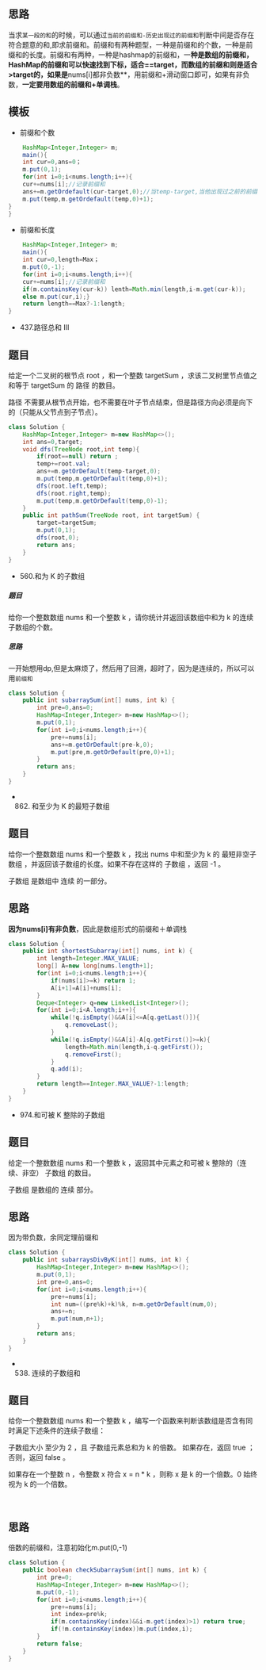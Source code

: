 ## 思路
当求`某一段的和`的时候，可以通过`当前的前缀和-历史出现过的前缀和`判断中间是否存在符合题意的和,即求前缀和。前缀和有两种题型，一种是前缀和的个数，一种是前缀和的长度。前缀和有两种，一种是hashmap的前缀和，一**种是数组的前缀和，HashMap的前缀和可以快速找到下标，适合==target，而数组的前缀和则是适合>target的，如果是**nums[i]都非负数**，用前缀和+滑动窗口即可，如果有非负数，**一定要用数组的前缀和+单调栈**。
## 模板
* 前缀和个数
```java
	HashMap<Integer,Integer> m;
	main(){
	int cur=0,ans=0；
	m.put(0,1);
	for(int i=0;i<nums.length;i++){
	cur+=nums[i];//记录前缀和
	ans+=m.getOrdefault(cur-target,0);//当temp-target,当他出现过之前的前缀和时候，那么这一段就是符合题意
	m.put(temp,m.getOrdefault(temp,0)+1);
}
}
```
* 前缀和长度 
```java
	HashMap<Integer,Integer> m;
	main(){
	int cur=0,length=Max；
	m.put(0,-1);
	for(int i=0;i<nums.length;i++){
	cur+=nums[i];//记录前缀和
	if(m.containsKey(cur-k)) lenth=Math.min(length,i-m.get(cur-k));
	else m.put(cur,i);}
	return length==Max?-1:length;
}
```
*  437.路径总和 III
## 题目

给定一个二叉树的根节点 root ，和一个整数 targetSum ，求该二叉树里节点值之和等于 targetSum 的 路径 的数目。

路径 不需要从根节点开始，也不需要在叶子节点结束，但是路径方向必须是向下的（只能从父节点到子节点）。
```java
class Solution {
    HashMap<Integer,Integer> m=new HashMap<>();
    int ans=0,target;
    void dfs(TreeNode root,int temp){
        if(root==null) return ;
        temp+=root.val;
        ans+=m.getOrDefault(temp-target,0);
        m.put(temp,m.getOrDefault(temp,0)+1);
        dfs(root.left,temp);
        dfs(root.right,temp);
        m.put(temp,m.getOrDefault(temp,0)-1);
    }
    public int pathSum(TreeNode root, int targetSum) {
        target=targetSum;
        m.put(0,1);
        dfs(root,0);
        return ans;
    }
}
```
*  560.和为 K 的子数组
##### 题目
给你一个整数数组 nums 和一个整数 k ，请你统计并返回该数组中和为 k 的连续子数组的个数。

##### 思路
一开始想用dp,但是太麻烦了，然后用了回溯，超时了，因为是连续的，所以可以用`前缀和`
```java
class Solution {
    public int subarraySum(int[] nums, int k) {
        int pre=0,ans=0;
        HashMap<Integer,Integer> m=new HashMap<>();
        m.put(0,1);
        for(int i=0;i<nums.length;i++){
            pre+=nums[i];
            ans+=m.getOrDefault(pre-k,0);
            m.put(pre,m.getOrDefault(pre,0)+1);
        }
        return ans;
    }
}
```
* 862. 和至少为 K 的最短子数组

## 题目
给你一个整数数组 nums 和一个整数 k ，找出 nums 中和至少为 k 的 最短非空子数组 ，并返回该子数组的长度。如果不存在这样的 子数组 ，返回 -1 。

子数组 是数组中 连续 的一部分。
## 思路
**因为nums[i]有非负数**，因此是数组形式的前缀和＋单调栈
```java
class Solution {
    public int shortestSubarray(int[] nums, int k) {
        int length=Integer.MAX_VALUE;
        long[] A=new long[nums.length+1];
        for(int i=0;i<nums.length;i++){
            if(nums[i]>=k) return 1;
            A[i+1]=A[i]+nums[i];
        }
        Deque<Integer> q=new LinkedList<Integer>();
        for(int i=0;i<A.length;i++){
            while(!q.isEmpty()&&A[i]<=A[q.getLast()]){
                q.removeLast();
            }
            while(!q.isEmpty()&&A[i]-A[q.getFirst()]>=k){
                length=Math.min(length,i-q.getFirst());
                q.removeFirst();
            }
            q.add(i);
        }
        return length==Integer.MAX_VALUE?-1:length;
    }
}
```
* 974.和可被 K 整除的子数组

## 题目
给定一个整数数组 nums 和一个整数 k ，返回其中元素之和可被 k 整除的（连续、非空） 子数组 的数目。

子数组 是数组的 连续 部分。
## 思路
因为带负数，余同定理前缀和
```java
class Solution {
    public int subarraysDivByK(int[] nums, int k) {
        HashMap<Integer,Integer> m=new HashMap<>();
        m.put(0,1);
        int pre=0,ans=0;
        for(int i=0;i<nums.length;i++){
            pre+=nums[i];
            int num=((pre%k)+k)%k, n=m.getOrDefault(num,0);
            ans+=n;   
            m.put(num,n+1);
        }
        return ans;
    }
}
```
* 538. 连续的子数组和

## 题目
给你一个整数数组 nums 和一个整数 k ，编写一个函数来判断该数组是否含有同时满足下述条件的连续子数组：

子数组大小 至少为 2 ，且
子数组元素总和为 k 的倍数。
如果存在，返回 true ；否则，返回 false 。

如果存在一个整数 n ，令整数 x 符合 x = n * k ，则称 x 是 k 的一个倍数。0 始终视为 k 的一个倍数。

 
## 思路
倍数的前缀和，注意初始化m.put(0,-1)
```java
class Solution {
    public boolean checkSubarraySum(int[] nums, int k) {
        int pre=0;
        HashMap<Integer,Integer> m=new HashMap<>();
        m.put(0,-1);
        for(int i=0;i<nums.length;i++){
            pre+=nums[i];
            int index=pre%k;
            if(m.containsKey(index)&&i-m.get(index)>1) return true;
            if(!m.containsKey(index))m.put(index,i);
        }
        return false;
    }
}
```
